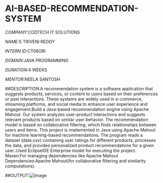 # AI-BASED-RECOMMENDATION-SYSTEM

*COMPANY*:CODTECH IT SOLUTIONS

*NAME*:S TRIVENI REDDY

*INTERN ID*:CT08ORI

*DOMAIN*:JAVA PROGRAMMING

*DURATION*:4 WEEKS

*MENTOR*:NEELA SANTOSH

##DESCRIPTION:A recommendation system is a software application that suggests products, services, or content to users based on their preferences or past interactions. These systems are widely used in e-commerce, streaming platforms, and social media to enhance user experience and engagement.Build a Java-based recommendation engine using Apache Mahout. Our system analyzes user-product interactions and suggests relevant products based on similar user behavior. The recommendation model is based on collaborative filtering, which finds relationships between users and items.
This project is implemented in Java using Apache Mahout for machine learning-based recommendations. The program reads a dataset (data.csv) containing user ratings for different products, processes the data, and provides personalized product recommendations for a given user..Used EclipseIDE Enterprise model for executing the project.
Maven:For managing dependencies like Apache Mahout
Dependencies:Apache Mahout(for collaborative filtering and similarity computations).

##OUTPUT:![Image](https://github.com/user-attachments/assets/afd60307-204f-485b-98ac-f408dab93bcd)
